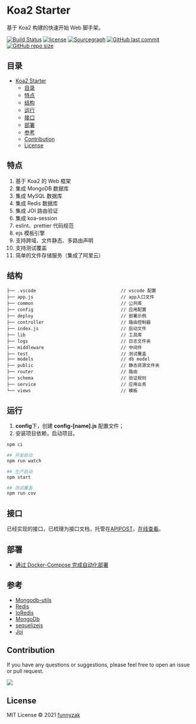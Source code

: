 # Koa2 Starter

基于 Koa2 构建的快速开始 Web 脚手架。

[![Build Status][build-status-image]][build-status]
[![license][license-image]][repository-url]
[![Sourcegraph][sg-image]][sg-url]
[![GitHub last commit][last-commit-image]][repository-url]
[![GitHub repo size][repo-size-image]][repository-url]

<!-- [![action][ci-image]][ci-url] -->
<!-- [![npm download][download-image]][download-url] -->
<!-- [![GitHub commit activity][commit-activity-image]][repository-url] -->

[build-status-image]: https://github.com/funnyzak/koa-starter/actions/workflows/test.yml/badge.svg
[sg-image]: https://img.shields.io/badge/view%20on-Sourcegraph-brightgreen.svg?style=flat-square
[sg-url]: https://sourcegraph.com/github.com/funnyzak/koa-starter
[build-status]: https://github.com/funnyzak/koa-starter/actions
[commit-activity-image]: https://img.shields.io/github/commit-activity/m/funnyzak/koa-starter?style=flat-square
[last-commit-image]: https://img.shields.io/github/last-commit/funnyzak/koa-starter?style=flat-square?style=flat-square&label=last%20commit
[ci-image]: https://img.shields.io/github/workflow/status/funnyzak/koa-starter/Node.js%20CI
[ci-url]: https://github.com/funnyzak/koa-starter/actions
[license-image]: https://img.shields.io/github/license/funnyzak/koa-starter.svg?style=flat-square
[repository-url]: https://github.com/funnyzak/koa-starter
[download-image]: https://img.shields.io/npm/dm/koa-starter.svg?style=flat-square
[download-url]: https://npmjs.org/package/koa-starter
[repo-size-image]: https://img.shields.io/github/repo-size/funnyzak/koa-starter?style=flat-square&logo=github&logoColor=white&label=size

## 目录

- [Koa2 Starter](#koa2-starter)
  - [目录](#目录)
  - [特点](#特点)
  - [结构](#结构)
  - [运行](#运行)
  - [接口](#接口)
  - [部署](#部署)
  - [参考](#参考)
  - [Contribution](#contribution)
  - [License](#license)

## 特点

1. 基于 Koa2 的 Web 框架
2. 集成 MongoDB 数据库
3. 集成 MySQL 数据库
4. 集成 Redis 数据库
5. 集成 JOI 路由验证
6. 集成 koa-session
7. eslint、prettier 代码规范
8. ejs 模板引擎
9. 支持跨域、文件静态、多路由声明
10. 支持测试覆盖
11. 简单的文件存储服务（集成了阿里云）

## 结构

    ├── .vscode                                // vscode 配置
    ├── app.js                                 // app入口文件
    ├── common                                 // 公共库
    ├── config                                 // 应用配置
    ├── deploy                                 // 部署示例
    ├── controller                             // 路由控制器
    ├── index.js                               // 启动文件
    ├── lib                                    // 工具库
    ├── logs                                   // 日志文件夹
    ├── middleware                             // 中间件
    ├── test                                   // 测试覆盖
    ├── models                                 // db model
    ├── public                                 // 静态资源文件夹
    ├── router                                 // 路由
    ├── schema                                 // 验证规则
    ├── service                                // 应用业务
    └── views                                  // 模板

## 运行

1. **config**下，创建 **config-[name].js** 配置文件；
2. 安装项目依赖，启动项目。

```bash
npm ci

## 开发启动
npm run watch

## 生产启动
npm start

## 测试覆盖
npm run cov
```

## 接口

已经实现的接口，已梳理为接口文档，托管在[APIPOST](<(https://docs.apipost.cn/preview/360b0518f5e2805e/4d5c697edb4e2b6b)>)，[在线查看](https://docs.apipost.cn/preview/360b0518f5e2805e/4d5c697edb4e2b6b)。

## 部署

- [通过 Docker-Compose 完成自动化部署](https://github.com/funnyzak/koa-starter/tree/main/deploy/docker)

## 参考

- [Mongodb-utils](https://github.com/mono-js/mongodb-utils)
- [Redis](http://doc.redisfans.com/)
- [IoRedis](https://docs.redis.com/latest/rs/references/client_references/client_ioredis/)
- [MongoDb](https://docs.mongodb.com/)
- [sequelizejs](https://sequelize.org/master/manual/getting-started.html)
- [Joi](https://joi.dev/api/)

## Contribution

If you have any questions or suggestions, please feel free to open an issue or pull request.

<a href="https://github.com/funnyzak/koa-starter/graphs/contributors">
  <img src="https://contrib.rocks/image?repo=funnyzak/koa-starter" />
</a>

## License

MIT License © 2021 [funnyzak](https://github.com/funnyzak)
